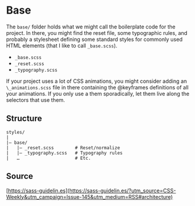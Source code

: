 # Base

The `base/` folder holds what we might call the boilerplate code for the project. In there, you might find the reset file, some typographic rules, and probably a stylesheet defining some standard styles for commonly used HTML elements (that I like to call `_base.scss`).

* `_base.scss`
* `_reset.scss`
* `_typography.scss`

If your project uses a lot of CSS animations, you might consider adding an `\_animations.scss` file in there containing the @keyframes definitions of all your animations. If you only use a them sporadically, let them live along the selectors that use them.

## Structure

```
styles/
|
|– base/
|   |– _reset.scss        # Reset/normalize
|   |– _typography.scss   # Typography rules
|   …                     # Etc.
```

## Source

[https://sass-guidelin.es](https://sass-guidelin.es/?utm_source=CSS-Weekly&utm_campaign=Issue-145&utm_medium=RSS#architecture)
